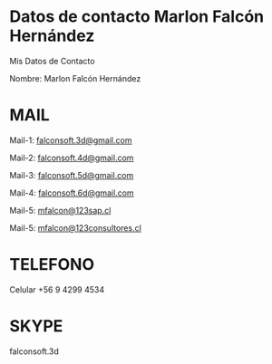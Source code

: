 # Datos de contacto Marlon Falcón Hernández
Mis Datos de Contacto 

Nombre: Marlon Falcón Hernández

# MAIL

Mail-1: falconsoft.3d@gmail.com

Mail-2: falconsoft.4d@gmail.com

Mail-3: falconsoft.5d@gmail.com

Mail-4: falconsoft.6d@gmail.com

Mail-5: mfalcon@123sap.cl

Mail-5: mfalcon@123consultores.cl

# TELEFONO
Celular +56 9 4299 4534

# SKYPE
falconsoft.3d





